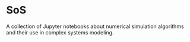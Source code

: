 # SoS
A collection of Jupyter notebooks about numerical simulation algorithms and their use in complex systems modeling.
